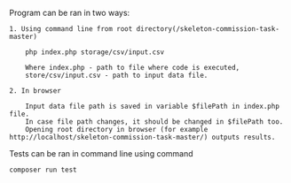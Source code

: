 Program can be ran in two ways:

    1. Using command line from root directory(/skeleton-commission-task-master)

        php index.php storage/csv/input.csv

        Where index.php - path to file where code is executed,
        store/csv/input.csv - path to input data file.
        
    2. In browser

        Input data file path is saved in variable $filePath in index.php file.
        In case file path changes, it should be changed in $filePath too.
        Opening root directory in browser (for example http://localhost/skeleton-commission-task-master/) outputs results.

Tests can be ran in command line using command

    composer run test
